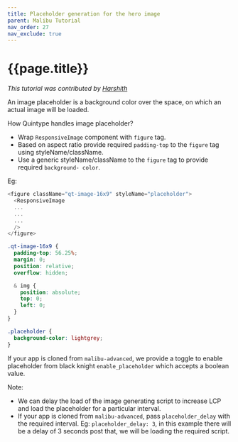 ```yaml
---
title: Placeholder generation for the hero image
parent: Malibu Tutorial
nav_order: 27
nav_exclude: true
---
```


# {{page.title}}

_This tutorial was contributed by [Harshith](https://www.linkedin.com/in/harshith-raj-092ba4176)_

An image placeholder is a background color over the space, on which an actual image will be loaded.

How Quintype handles image placeholder?

- Wrap `ResponsiveImage` component with `figure` tag.
- Based on aspect ratio provide required `padding-top` to the `figure` tag using styleName/className.
- Use a generic styleName/className to the `figure` tag to provide required `background- color`.

Eg: 
```javascript
<figure className="qt-image-16x9" styleName="placeholder">
  <ResponsiveImage
  ...
  ...
  ...
  />
</figure>
```

```css
.qt-image-16x9 {
  padding-top: 56.25%;
  margin: 0;
  position: relative;
  overflow: hidden;

  & img {
    position: absolute;
    top: 0;
    left: 0;
  }
}

.placeholder {
  background-color: lightgrey;
}
```

If your app is cloned from `malibu-advanced`, we provide a toggle to enable placeholder from black knight `enable_placeholder` which accepts a boolean value.

Note: 
- We can delay the load of the image generating script to increase LCP and load the placeholder for a particular interval.
- If your app is cloned from `malibu-advanced`, pass `placeholder_delay` with the required interval. Eg: `placeholder_delay: 3`, in this example there will be a delay of 3 seconds post that, we will be loading the required script.

